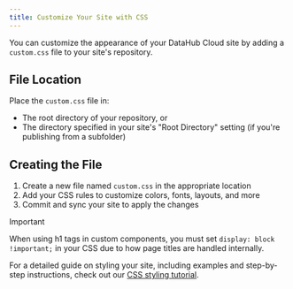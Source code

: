 ```yaml
---
title: Customize Your Site with CSS
---
```


You can customize the appearance of your DataHub Cloud site by adding a `custom.css` file to your site's repository.

## File Location

Place the `custom.css` file in:
- The root directory of your repository, or
- The directory specified in your site's "Root Directory" setting (if you're publishing from a subfolder)

## Creating the File

1. Create a new file named `custom.css` in the appropriate location
2. Add your CSS rules to customize colors, fonts, layouts, and more
3. Commit and sync your site to apply the changes

> [!important]
> When using h1 tags in custom components, you must set `display: block !important;` in your CSS due to how page titles are handled internally.

For a detailed guide on styling your site, including examples and step-by-step instructions, check out our [CSS styling tutorial](https://datahub.io/blog/style-your-datahub-cloud-site-with-css).
